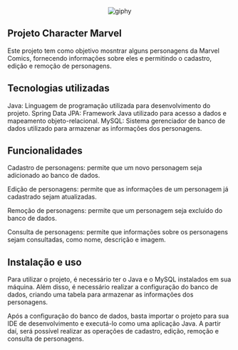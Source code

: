 <p align="center">
  <img src="https://user-images.githubusercontent.com/57602792/218288796-af84d9ed-24b4-4711-8a9b-d10f7adb2f8a.gif" alt="giphy" />
</p>

## Projeto Character Marvel
Este projeto tem como objetivo mosntrar alguns personagens da Marvel Comics, fornecendo informações sobre eles e permitindo o cadastro, edição e remoção de personagens.

## Tecnologias utilizadas
Java: Linguagem de programação utilizada para desenvolvimento do projeto.
Spring Data JPA: Framework Java utilizado para acesso a dados e mapeamento objeto-relacional.
MySQL: Sistema gerenciador de banco de dados utilizado para armazenar as informações dos personagens.

## Funcionalidades
Cadastro de personagens: permite que um novo personagem seja adicionado ao banco de dados.

Edição de personagens: permite que as informações de um personagem já cadastrado sejam atualizadas.

Remoção de personagens: permite que um personagem seja excluído do banco de dados.

Consulta de personagens: permite que informações sobre os personagens sejam consultadas, como nome, descrição e imagem.

## Instalação e uso
Para utilizar o projeto, é necessário ter o Java e o MySQL instalados em sua máquina. Além disso, é necessário realizar a configuração do banco de dados, criando uma tabela para armazenar as informações dos personagens.

Após a configuração do banco de dados, basta importar o projeto para sua IDE de desenvolvimento e executá-lo como uma aplicação Java. A partir daí, será possível realizar as operações de cadastro, edição, remoção e consulta de personagens.

